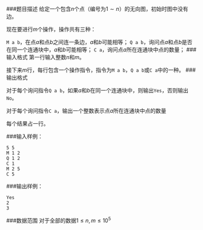###题目描述
给定一个包含$n$个点（编号为$1 \sim n$）的无向图，初始时图中没有边。

现在要进行$m$个操作，操作共有三种：

`M a b`，在点$a$和点$b$之间连一条边，$a$和$b$可能相等；
`Q a b`，询问点$a$和点$b$是否在同一个连通块中，$a$和$b$可能相等；
`C a`，询问点$a$所在连通块中点的数量；
###输入格式
第一行输入整数$n$和$m$。


接下来$m$行，每行包含一个操作指令，指令为`M a b`，`Q a b`或`C a`中的一种。
###输出格式

对于每个询问指令`Q a b`，如果$a$和$b$在同一个连通块中，则输出`Yes`，否则输出`No`。

对于每个询问指令`C a`，输出一个整数表示点$a$所在连通块中点的数量

每个结果占一行。

###输入样例：
```
5 5
M 1 2
Q 1 2
C 1
M 2 5
C 5
```
###输出样例：
```
Yes
2
3
```
###数据范围
对于全部的数据$1 \leq n,m \leq 10^5$